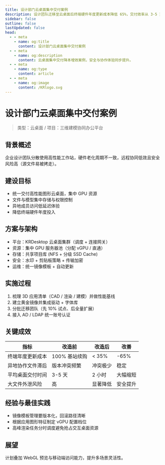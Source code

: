 ```yaml
---
title: 设计部门云桌面集中交付案例
description: 设计团队迁移至云桌面后终端硬件年度更新成本降低 65%，交付效率从 3-5 天缩短至 2 小时。
sidebar: false
outline: false
lastUpdated: false
head:
  - - meta
    - name: og:title
      content: 设计部门云桌面集中交付案例
  - - meta
    - name: og:description
      content: 云桌面集中交付降本增效案例，安全与协作体验同步提升。
  - - meta
    - name: og:type
      content: article
  - - meta
    - name: og:image
      content: /KRlogo.svg
---
```


# 设计部门云桌面集中交付案例

> 类型：云桌面 / 项目：三维建模协同办公平台

## 背景概述
企业设计团队分散使用高性能工作站，硬件老化周期不一致，远程协同低效且安全风险高（源文件易被拷走）。

## 建设目标
- 统一交付高性能图形云桌面，集中 GPU 资源
- 文件与模型集中存储与权限控制
- 异地成员访问低延迟体验
- 降低终端硬件年度投入

## 方案与架构
- 平台：KRDesktop 云桌面集群（调度 + 连接网关）
- 资源：集中 GPU 服务器池（分配 vGPU / 直通）
- 存储：共享项目库 (NFS + 分级 SSD Cache)
- 安全：水印 + 剪贴板策略 + 传输加密
- 运维：统一镜像模板 + 自动更新

## 实施过程
1. 梳理 3D 应用清单（CAD / 渲染 / 建模）并做性能基线
2. 建立黄金镜像并集成驱动 + 字体库
3. 分批迁移团队（先 10% 试点、后全量扩展）
4. 接入 AD / LDAP 统一账号认证

## 关键成效
| 指标 | 改造前 | 改造后 | 改善 |
| ---- | ------ | ------ | ---- |
| 终端年度更新成本 | 100% 基站续购 | < 35% | -65% |
| 异地协作文件滞后 | 版本冲突频繁 | 冲突极少 | 稳定 |
| 平均桌面交付时间 | 3-5 天 | 2 小时 | 大幅缩短 |
| 大文件外泄风险 | 高 | 显著降低 | 安全提升 |

## 经验与最佳实践
- 镜像模板管理要版本化，回滚路径清晰
- 根据应用图形特征制定 vGPU 配置档位
- 高峰渲染任务分时调度避免抢占交互桌面资源

## 展望
计划叠加 WebGL 预览与移动端访问能力，提升多场景灵活性。
